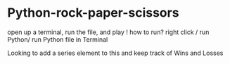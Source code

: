 # Python-rock-paper-scissors

 open up a terminal, run the file, and play !
 how to run? right click / run Python/ run Python file in Terminal

 Looking to add a series element to this and keep track of Wins and Losses